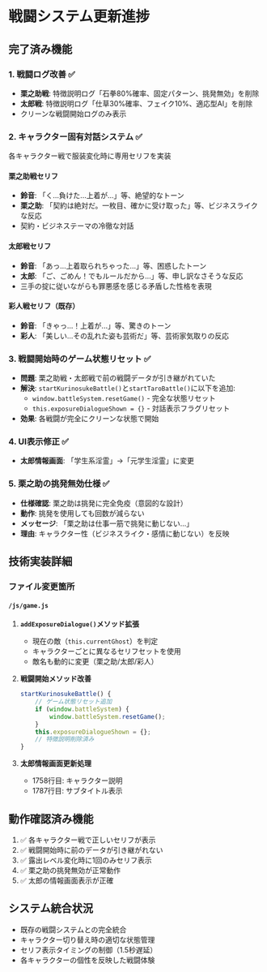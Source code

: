 # 戦闘システム更新進捗

## 完了済み機能

### 1. 戦闘ログ改善 ✅
- **栗之助戦**: 特徴説明ログ「石拳80%確率、固定パターン、挑発無効」を削除
- **太郎戦**: 特徴説明ログ「仕草30%確率、フェイク10%、適応型AI」を削除
- クリーンな戦闘開始ログのみ表示

### 2. キャラクター固有対話システム ✅
各キャラクター戦で服装変化時に専用セリフを実装

#### 栗之助戦セリフ
- **鈴音**: 「く...負けた...上着が...」等、絶望的なトーン
- **栗之助**: 「契約は絶対だ。一枚目、確かに受け取った」等、ビジネスライクな反応
- 契約・ビジネステーマの冷徹な対話

#### 太郎戦セリフ  
- **鈴音**: 「あっ...上着取られちゃった...」等、困惑したトーン
- **太郎**: 「ご、ごめん！でもルールだから...」等、申し訳なさそうな反応
- 三手の掟に従いながらも罪悪感を感じる矛盾した性格を表現

#### 彩人戦セリフ（既存）
- **鈴音**: 「きゃっ...！上着が...」等、驚きのトーン
- **彩人**: 「美しい...その乱れた姿も芸術だ」等、芸術家気取りの反応

### 3. 戦闘開始時のゲーム状態リセット ✅
- **問題**: 栗之助戦・太郎戦で前の戦闘データが引き継がれていた
- **解決**: `startKurinosukeBattle()`と`startTaroBattle()`に以下を追加:
  - `window.battleSystem.resetGame()` - 完全な状態リセット
  - `this.exposureDialogueShown = {}` - 対話表示フラグリセット
- **効果**: 各戦闘が完全にクリーンな状態で開始

### 4. UI表示修正 ✅
- **太郎情報画面**: 「学生系淫霊」→「元学生淫霊」に変更

### 5. 栗之助の挑発無効仕様 ✅
- **仕様確認**: 栗之助は挑発に完全免疫（意図的な設計）
- **動作**: 挑発を使用しても回数が減らない
- **メッセージ**: 「栗之助は仕事一筋で挑発に動じない...」
- **理由**: キャラクター性（ビジネスライク・感情に動じない）を反映

## 技術実装詳細

### ファイル変更箇所

#### `/js/game.js`
1. **`addExposureDialogue()`メソッド拡張**
   - 現在の敵（`this.currentGhost`）を判定
   - キャラクターごとに異なるセリフセットを使用
   - 敵名も動的に変更（栗之助/太郎/彩人）

2. **戦闘開始メソッド改善**
   ```javascript
   startKurinosukeBattle() {
       // ゲーム状態リセット追加
       if (window.battleSystem) {
           window.battleSystem.resetGame();
       }
       this.exposureDialogueShown = {};
       // 特徴説明削除済み
   }
   ```

3. **太郎情報画面更新処理**
   - 1758行目: キャラクター説明
   - 1787行目: サブタイトル表示

## 動作確認済み機能
1. ✅ 各キャラクター戦で正しいセリフが表示
2. ✅ 戦闘開始時に前のデータが引き継がれない
3. ✅ 露出レベル変化時に1回のみセリフ表示
4. ✅ 栗之助の挑発無効が正常動作
5. ✅ 太郎の情報画面表示が正確

## システム統合状況
- 既存の戦闘システムとの完全統合
- キャラクター切り替え時の適切な状態管理
- セリフ表示タイミングの制御（1.5秒遅延）
- 各キャラクターの個性を反映した戦闘体験